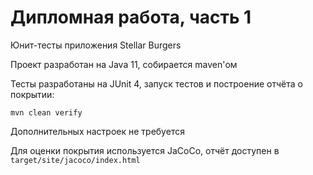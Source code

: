 # Дипломная работа, часть 1

Юнит-тесты приложения Stellar Burgers

Проект разработан на Java 11, собирается maven'ом

Тесты разработаны на JUnit 4, запуск тестов и построение отчёта о покрытии:

    mvn clean verify

Дополнительных настроек не требуется

Для оценки покрытия используется JaCoCo, отчёт доступен в `target/site/jacoco/index.html`
